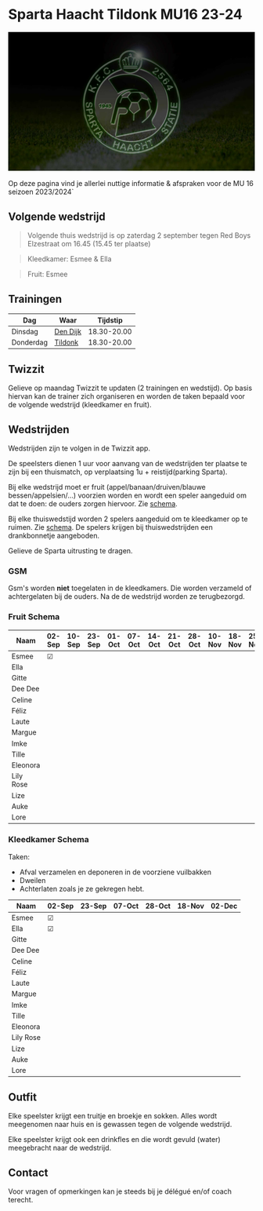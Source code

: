 # Sparta Haacht Tildonk MU16 23-24

![sparta](/assets/sparta.jpg)

Op deze pagina vind je allerlei nuttige informatie & afspraken voor de MU 16 seizoen 2023/2024`
## Volgende wedstrijd

<!-- ![wedstrijd](/assets/wedstrijd.jpg) -->

> Volgende thuis wedstrijd is op zaterdag 2 september tegen Red Boys Elzestraat om 16.45 (15.45 ter plaatse)

> Kleedkamer: Esmee & Ella

> Fruit: Esmee


<!-- > Volgende uit wedstrijd is op zondag 10 september tegen Herent om 10.00 (09.00 ter plaatse of 08.45 vertrekken op Sparta) 

> Fruit: Ella -->


## Trainingen

<!-- ![trainingen](/assets/trainingen.jpg) -->

Dag         | Waar      | Tijdstip
---         |---        |---
Dinsdag     | [Den Dijk](https://www.google.com/maps/place/Vrijetijdscomplex+Den+Dijk/@50.9618022,4.6403959,15z/data=!4m6!3m5!1s0x47c15f7873006ab5:0xcacde7ca5e7cbce3!8m2!3d50.9618022!4d4.6403959!16s%2Fg%2F1tm681_l?entry=ttu)  | 18.30-20.00
Donderdag   | [Tildonk](https://www.google.com/maps/place/FC+Tildonk/@50.9407269,4.6447554,15z/data=!4m6!3m5!1s0x47c15feb331fafdf:0xf67fc6b22402ec1d!8m2!3d50.9407269!4d4.6447554!16s%2Fg%2F11bzx3dby5?entry=ttu)   | 18.30-20.00

## Twizzit

<!-- ![twizzit](/assets/twizzit.jpg) -->

Gelieve op maandag Twizzit te updaten (2 trainingen en wedstijd). Op basis hiervan kan de trainer zich organiseren en worden de taken bepaald voor de volgende wedstrijd (kleedkamer en fruit). 

## Wedstrijden

<!-- ![wedstrijden](/assets/wedstrijden.jpg) -->

Wedstrijden zijn te volgen in de Twizzit app. 

De speelsters dienen 1 uur voor aanvang van de wedstrijden ter plaatse te zijn bij een thuismatch, op verplaatsing 1u + reistijd(parking Sparta).

Bij elke wedstrijd moet er fruit (appel/banaan/druiven/blauwe bessen/appelsien/...) voorzien worden en wordt een speler aangeduid om dat te doen: de ouders zorgen hiervoor. Zie [schema](#fruit-schema).

Bij elke thuiswedstijd worden 2 spelers aangeduid om te kleedkamer op te ruimen. Zie [schema](#kleedkamer-schema).
De spelers krijgen bij thuiswedstrijden een drankbonnetje aangeboden.

Gelieve de Sparta uitrusting te dragen.

### GSM

<!-- ![gsm](/assets/gsm.jpg) -->

Gsm's worden **niet** toegelaten in de kleedkamers. Die worden verzameld of achtergelaten bij de ouders. Na de de wedstrijd worden ze terugbezorgd.

### Fruit Schema

Naam        | 02-Sep    |10-Sep     |23-Sep     |01-Oct     |07-Oct     |14-Oct     |21-Oct     |28-Oct     |10-Nov     |18-Nov     |25-Nov     |02-Dec
---         |---        |---        |---    |---    |---    |---    |---    |---    |---    |---    |---    |---
Esmee	    |&#9745;    |           |       |       |       |       |       |       |       |       |       |
Ella	    |           |           |       |       |       |       |       |       |       |       |       |
Gitte	    |           |           |       |       |       |       |       |       |       |       |       | 
Dee Dee	    |           |           |       |       |       |       |       |       |       |       |       |
Celine	    |           |           |       |       |       |       |       |       |       |       |       |
Féliz	    |           |           |       |       |       |       |       |       |       |       |       |
Laute	    |           |           |       |       |       |       |       |       |       |       |       |
Margue	    |           |           |       |       |       |       |       |       |       |       |       |
Imke	    |           |           |       |       |       |       |       |       |       |       |       |
Tille	    |           |           |       |       |       |       |       |       |       |       |       |
Eleonora	|           |           |       |       |       |       |       |       |       |       |       |
Lily Rose	|           |           |       |       |       |       |       |       |       |       |       |
Lize        |           |           |       |       |       |       |       |       |       |       |       |
Auke        |           |           |       |       |       |       |       |       |       |       |       |
Lore		|           |           |       |       |       |       |       |       |       |       |       |

### Kleedkamer Schema

Taken:

- Afval verzamelen en deponeren in de voorziene vuilbakken
- Dweilen
- Achterlaten zoals je ze gekregen hebt.

Naam        | 02-Sep    |23-Sep     |07-Oct     |28-Oct     |18-Nov     |02-Dec
---         | ---       |---        |---        |---        |---        |---
Esmee	    |&#9745;    |           |           |           |           |
Ella	    |&#9745;    |           |           |           |           |
Gitte	    |           |           |           |           |           |
Dee Dee	    |           |           |           |           |           |
Celine	    |           |           |           |           |           |
Féliz	    |           |           |           |           |           |
Laute	    |           |           |           |           |           |
Margue	    |           |           |           |           |           |
Imke	    |           |           |           |           |           |
Tille	    |           |           |           |           |           |
Eleonora	|           |           |           |           |           |
Lily Rose	|           |           |           |           |           |
Lize        |           |           |           |           |           |
Auke        |           |           |           |           |           |
Lore        |           |           |           |           |           |

## Outfit

<!-- ![outfit](/assets/outfit.jpg) -->

Elke speelster krijgt een truitje en broekje en sokken. Alles wordt meegenomen naar huis en is gewassen tegen de volgende wedstrijd. 

Elke speelster krijgt ook een drinkfles en die wordt gevuld (water) meegebracht naar de wedstrijd. 

## Contact

<!-- ![contact](/assets/contact.jpg) -->

Voor vragen of opmerkingen kan je steeds bij je délégué en/of coach terecht.
